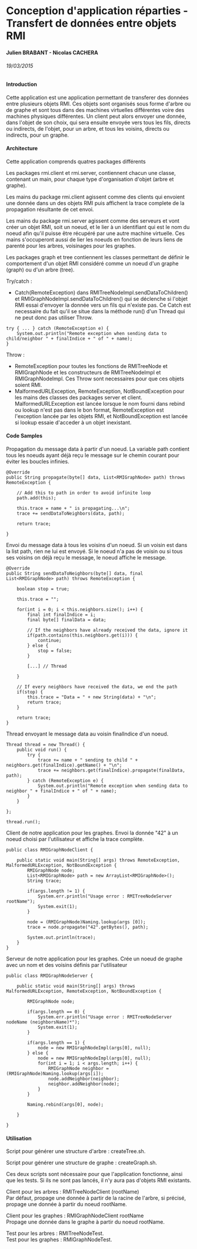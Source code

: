 # Conception d'application réparties - Transfert de données entre objets RMI
#### Julien BRABANT - Nicolas CACHERA
###### 19/03/2015

#### Introduction

Cette application est une application permettant de transferer des données entre plusieurs objets RMI. Ces objets sont organisés sous forme d'arbre ou de graphe et sont tous dans des machines virtuelles différentes voire des machines physiques différentes. Un client peut alors envoyer une donnée, dans l'objet de son choix, qui sera ensuite envoyée vers tous les fils, directs ou indirects, de l'objet, pour un arbre, et tous les voisins, directs ou indirects, pour un graphe.

#### Architecture

Cette application comprends quatres packages différents

Les packages rmi.client et rmi.server, contiennent chacun une classe, contenant un main, pour chaque type d'organisation d'objet (arbre et graphe).

Les mains du package rmi.client agissent comme des clients qui envoient une donnée dans un des objets RMI puis affichent la trace complete de la propagation résultante de cet envoi.

Les mains du package rmi.server agissent comme des serveurs et vont créer un objet RMI, soit un noeud, et le lier à un identifiant qui est le nom du noeud afin qu'il puisse être récupéré par une autre machine virtuelle. Ces mains s'occuperont aussi de lier les noeuds en fonction de leurs liens de parenté pour les arbres, voisinages pour les graphes.

Les packages graph et tree contiennent les classes permettant de définir le comportement d'un objet RMI considéré comme un noeud d'un graphe (graph) ou d'un arbre (tree).

Try/catch :
* Catch(RemoteException) dans RMITreeNodeImpl.sendDataToChildren() et RMIGraphNodeImpl.sendDataToChildren() qui se déclenche si l'objet RMI essai d'envoyer la donnée vers un fils qui n'existe pas. Ce Catch est necessaire du fait qu'il se situe dans la méthode run() d'un Thread qui ne peut donc pas utiliser Throw.

```
try { ... } catch (RemoteException e) {
	System.out.println("Remote exception when sending data to child/neighbor " + finalIndice + " of " + name);
}
```


Throw :
* RemoteException pour toutes les fonctions de RMITreeNode et RMIGraphNode et les constructeurs de RMITreeNodeImpl et RMIGraphNodeImpl. Ces Throw sont necessaires pour que ces objets soient RMI.
* MalformedURLException, RemoteException, NotBoundException pour les mains des classes des packages server et client. MalformedURLException est lancée lorsque le nom fourni dans rebind ou lookup n'est pas dans le bon format, RemoteException est l'exception lancée par les objets RMI, et NotBoundException est lancée si lookup essaie d'acceder à un objet inexistant.

#### Code Samples

Propagation du message data à partir d'un noeud. La variable path contient tous les noeuds ayant déjà reçu le message sur le chemin courant pour éviter les boucles infinies. 

```
@Override
public String propagate(byte[] data, List<RMIGraphNode> path) throws RemoteException {
	
	// Add this to path in order to avoid infinite loop
	path.add(this);
	
	this.trace = name + " is propagating...\n";
	trace += sendDataToNeighbors(data, path);
	
	return trace;
	
}
```

Envoi du message data à tous les voisins d'un noeud. Si un voisin est dans la list path, rien ne lui est envoyé. Si le noeud n'a pas de voisin ou si tous ses voisins on déjà reçu le message, le noeud affiche le message.

```
@Override
public String sendDataToNeighbors(byte[] data, final List<RMIGraphNode> path) throws RemoteException {

	boolean stop = true;
	
	this.trace = "";

	for(int i = 0; i < this.neighbors.size(); i++) {
		final int finalIndice = i;
		final byte[] finalData = data;

		// If the neighbors have already received the data, ignore it
		if(path.contains(this.neighbors.get(i))) {
			continue;
		} else {
			stop = false;
		}
		
		[...] // Thread
	
	}
	
	// If every neighbors have received the data, we end the path
	if(stop) {
		this.trace = "Data = " + new String(data) + "\n";
		return trace;
	}

	return trace;
}
```

Thread envoyant le message data au voisin finalIndice d'un noeud.

```
Thread thread = new Thread() {				
	public void run() {
		try {
			trace += name + " sending to child " + neighbors.get(finalIndice).getName() + "\n";
			trace += neighbors.get(finalIndice).propagate(finalData, path);
		} catch (RemoteException e) {
			System.out.println("Remote exception when sending data to neighbor " + finalIndice + " of " + name);
		}						
	}	

};

thread.run();
```

Client de notre application pour les graphes. Envoi la donnée "42" à un noeud choisi par l'utilisateur et affiche la trace complète.

```
public class RMIGraphNodeClient {

	public static void main(String[] args) throws RemoteException, MalformedURLException, NotBoundException {
		RMIGraphNode node;
		List<RMIGraphNode> path = new ArrayList<RMIGraphNode>();
		String trace;
		
		if(args.length != 1) {
			System.err.println("Usage error : RMITreeNodeServer rootName");
			System.exit(1);
		}
		
		node = (RMIGraphNode)Naming.lookup(args [0]);
		trace = node.propagate("42".getBytes(), path);
		
		System.out.println(trace);
	}
}
```

Serveur de notre application pour les graphes. Crée un noeud de graphe avec un nom et des voisins définis par l'utilisateur

```
public class RMIGraphNodeServer {

	public static void main(String[] args) throws MalformedURLException, RemoteException, NotBoundException {

		RMIGraphNode node;

		if(args.length == 0) {
			System.err.println("Usage error : RMITreeNodeServer nodeName (neighborsName)*");
			System.exit(1);
		}
		
		if(args.length == 1) {
			node = new RMIGraphNodeImpl(args[0], null);
		} else {
			node = new RMIGraphNodeImpl(args[0], null);
			for(int i = 1; i < args.length; i++) {
				RMIGraphNode neighbor = (RMIGraphNode)Naming.lookup(args[i]);
				node.addNeighbor(neighbor);
				neighbor.addNeighbor(node);				
			}
		}

		Naming.rebind(args[0], node);

	}

}
```

#### Utilisation

Script pour générer une structure d'arbre : createTree.sh.

Script pour générer une structure de graphe : createGraph.sh.

Ces deux scripts sont nécessaire pour que l'application fonctionne, ainsi que les tests. Si ils ne sont pas lancés, il n'y aura pas d'objets RMI existants.

Client pour les arbres : RMITreeNodeClient (rootName)  
Par défaut, propage une donnée à partir de la racine de l'arbre, si précisé, propage une donnée à partir du noeud rootName.

Client pour les graphes : RMIGraphNodeClient rootName  
Propage une donnée dans le graphe à partir du noeud rootName.

Test pour les arbres : RMITreeNodeTest.  
Test pour les graphes : RMIGraphNodeTest.
